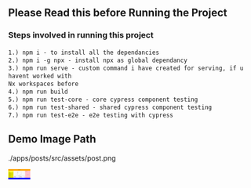 
## Please Read this before Running the Project

### Steps involved in running this project
    1.) npm i - to install all the dependancies
    2.) npm i -g npx - install npx as global dependancy
    3.) npm run serve - custom command i have created for serving, if u havent worked with
    Nx workspaces before
    4.) npm run build
    5.) npm run test-core - core cypress component testing 
    6.) npm run test-shared - shared cypress component testing
    7.) npm run test-e2e - e2e testing with cypress

## Demo Image Path
./apps/posts/src/assets/post.png
    
    

<a alt="Post" href="./apps/posts/src/assets/post.png" target="_blank" ><img src="./apps/posts/src/assets/post.png" width="45"></a>

